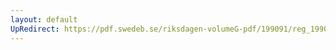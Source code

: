 ```yaml
---
layout: default
UpRedirect: https://pdf.swedeb.se/riksdagen-volumeG-pdf/199091/reg_199091/reg_199091_0981.pdf
---
```

